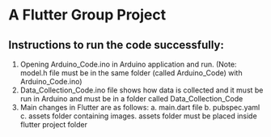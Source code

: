 # A Flutter Group Project

## Instructions to run the code successfully:
1. Opening Arduino_Code.ino in Arduino application and run.
(Note: model.h file must be in the same folder (called Arduino_Code) with Arduino_Code.ino)
2. Data_Collection_Code.ino file shows how data is collected and it must be run in Arduino and must be in a folder called Data_Collection_Code
3. Main changes in Flutter are as follows:
   a. main.dart file
   b. pubspec.yaml
   c. assets folder containing images. assets folder must be placed inside flutter project folder
